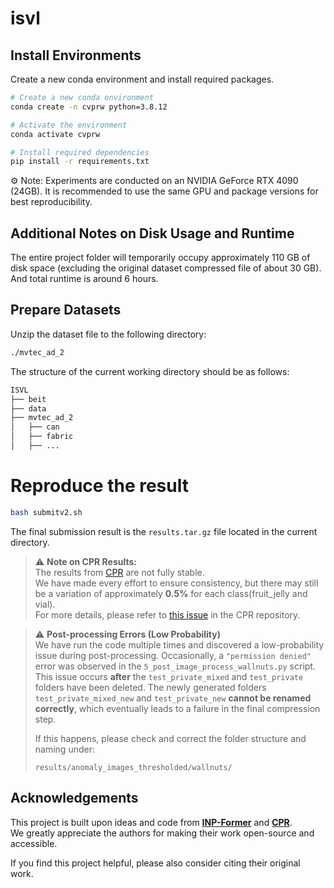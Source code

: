 # isvl

## Install Environments

Create a new conda environment and install required packages.

```bash
# Create a new conda environment
conda create -n cvprw python=3.8.12

# Activate the environment
conda activate cvprw

# Install required dependencies
pip install -r requirements.txt
```

⚙️ Note: Experiments are conducted on an NVIDIA GeForce RTX 4090 (24GB).
It is recommended to use the same GPU and package versions for best reproducibility. 


## Additional Notes on Disk Usage and Runtime

The entire project folder will temporarily occupy approximately 110 GB of disk space (excluding the original dataset compressed file of about 30 GB).
And total runtime is around 6 hours.

##  Prepare Datasets
Unzip the dataset file to the following directory:
```bash
./mvtec_ad_2
```
The structure of the current working directory should be as follows:
```bash
ISVL
├── beit
├── data
├── mvtec_ad_2
│   ├── can
│   ├── fabric
│   ├── ...
```

# Reproduce the result
```bash
bash submitv2.sh
```
The final submission result is the `results.tar.gz` file located in the current directory.

> ⚠️ **Note on CPR Results:**  
> The results from [CPR](https://github.com/flyinghu123/CPR) are not fully stable.  
> We have made every effort to ensure consistency, but there may still be a variation of approximately **0.5%** for each class(fruit_jelly and vial).  
> For more details, please refer to [this issue](https://github.com/flyinghu123/CPR/issues/21) in the CPR repository.

> ⚠️ **Post-processing Errors (Low Probability)**  
> We have run the code multiple times and discovered a low-probability issue during post-processing.  Occasionally, a `"permission denied"` error was observed in the `5_post_image_process_wallnuts.py` script.  This issue occurs **after** the `test_private_mixed` and `test_private` folders have been deleted.  The newly generated folders `test_private_mixed_new` and `test_private_new` **cannot be renamed correctly**, which eventually leads to a failure in the final compression step.  
>  
> If this happens, please check and correct the folder structure and naming under:  
>
> ```
> results/anomaly_images_thresholded/wallnuts/
> ```


## Acknowledgements

This project is built upon ideas and code from  [**INP-Former**](https://github.com/luow23/INP-Former) and [**CPR**](https://github.com/flyinghu123/CPR).  
We greatly appreciate the authors for making their work open-source and accessible.

If you find this project helpful, please also consider citing their original work.


